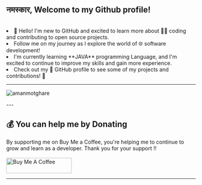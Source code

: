 
<h2>नमस्कार, Welcome to my Github profile!</h2><br>              

<li>👋 Hello! I'm new to GitHub and excited to learn more about 👩‍💻 coding and contributing to open source projects.
  
<li> Follow me on my journey as I explore the world of 🌐 software development!
  
<li> I'm currently learning **JAVA** programming Language, and I'm excited to continue to improve my skills and gain more experience.<br>
  
<li> Check out my 👀 GitHub profile to see some of my projects and contributions! 🚀
  
---
<p><img align="center" src="https://github-readme-streak-stats.herokuapp.com/?user=amanmotghare&" alt="amanmotghare" /></p>
---


## 💰 You can help me by Donating
 By supporting me on Buy Me a Coffee, you're helping me to continue to grow and learn as a developer. Thank you for your support !! <br>  <br>
<a href="https://www.buymeacoffee.com/amanmotgha5" target="_blank"><img src="https://cdn.buymeacoffee.com/buttons/default-orange.png" alt="Buy Me A Coffee" height="41" width="174"></a>

---
  

